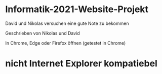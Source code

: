 # Informatik-2021-Website-Projekt

David und Nikolas versuchen eine gute Note zu bekommen

Geschrieben von Nikolas und David

In Chrome, Edge oder Firefox öffnen (getestet in Chrome)
# nicht Internet Explorer kompatiebel
